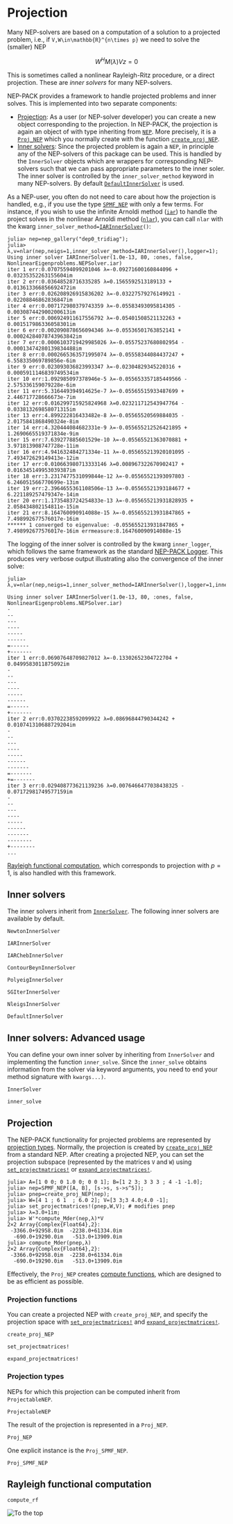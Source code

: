 # Projection

Many NEP-solvers are based on a computation of a solution
to a projected problem, i.e., if ``V,W\in\mathbb{R}^{n\times p}``
we need to solve the (smaller) NEP
```math
W^HM(λ)Vz=0
```
This is sometimes called a nonlinear Rayleigh-Ritz procedure,
or a direct projection. These are *inner solvers* for many NEP-solvers.


NEP-PACK provides a framework to handle projected problems
and inner solves. This is implemented
into two separate components:

* [Projection](#Projection-1): As a user (or NEP-solver developer) you can create a new object corresponding to the projection. In NEP-PACK, the projection is again an object of with type inheriting from [`NEP`](@ref). More precisely, it is a [`Proj_NEP`](@ref) which you normally create with the function [`create_proj_NEP`](@ref).
* [Inner solvers](@ref): Since the projected problem is again a `NEP`, in principle any of the NEP-solvers of this package can be used. This is handled by the `InnerSolver` objects which are wrappers for corresponding NEP-solvers such that we can pass appropriate parameters to the inner soler. The inner solver is controlled by the `inner_solver_method` keyword in many NEP-solvers. By default [`DefaultInnerSolver`](@ref) is used.



As a NEP-user, you often do not need to care about how the
projection is handled, e.g., if you use the type [`SPMF_NEP`](@ref)
with only a few terms. For instance,
if you wish to use the infinite Arnoldi method ([`iar`](@ref))
to handle the project solves in the nonlinear
Arnoldi method ([`nlar`](@ref)), you can call `nlar` with the kwarg `inner_solver_method=`[`IARInnerSolver`](@ref)`()`:

```julia-repl
julia> nep=nep_gallery("dep0_tridiag");
julia> λ,v=nlar(nep,neigs=1,inner_solver_method=IARInnerSolver(),logger=1);
Using inner solver IARInnerSolver(1.0e-13, 80, :ones, false, NonlinearEigenproblems.NEPSolver.iar)
iter 1 err:0.07075594099201046 λ=-0.09271600160844096 + 0.03235352263155604im
iter 2 err:0.03648528716335285 λ=0.1565592513189133 + 0.013613366856692472im
iter 3 err:0.026208926915836202 λ=-0.03227579276149921 - 0.02208846862836847im
iter 4 err:0.007172980379743359 λ=-0.05583493095814305 - 0.003087442900200613im
iter 5 err:0.006924911617556792 λ=-0.05401508521132263 + 0.001517986336058301im
iter 6 err:0.002090878656094346 λ=-0.05536501763852141 + 0.00024284078743963842im
iter 7 err:0.0006103719429985026 λ=-0.05575237680802954 - 0.00013474280139834488im
iter 8 err:0.0002665363571995074 λ=-0.05558344084437247 + 6.558335069789856e-6im
iter 9 err:0.023093036823993347 λ=-0.02304829345220316 + 0.0005911146839749534im
iter 10 err:1.092985097378946e-5 λ=-0.055653357185449566 - 2.575336159079228e-6im
iter 11 err:5.316449394914625e-7 λ=-0.05565515933487699 + 2.446717728666673e-7im
iter 12 err:0.016299715925824968 λ=0.023211712543947764 - 0.033813269858071315im
iter 13 err:4.899222816433482e-8 λ=-0.05565520569884035 - 2.0175841868490324e-8im
iter 14 err:4.320444084682331e-9 λ=-0.055655212526421895 + 1.2690665519371834e-9im
iter 15 err:7.639277885601529e-10 λ=-0.05565521363070881 + 3.971813908747728e-11im
iter 16 err:4.941632484271334e-11 λ=-0.055655213920101095 - 7.493472629149413e-12im
iter 17 err:0.010663980713333146 λ=0.008967322670902417 + 0.016345149953039387im
iter 18 err:3.2317477531099844e-12 λ=-0.05565521393097803 - 6.246051566770699e-13im
iter 19 err:2.3964655361108506e-13 λ=-0.05565521393184677 + 6.221189257479347e-14im
iter 20 err:1.1735483724254833e-13 λ=-0.055655213931828935 + 2.058434802154811e-15im
iter 21 err:8.164760090914088e-15 λ=-0.055655213931847865 + 7.498992677576017e-16im
****** 1 converged to eigenvalue: -0.055655213931847865 + 7.498992677576017e-16im errmeasure:8.164760090914088e-15
```

The logging of the inner solver is controlled by the kwarg `inner_logger`,
which follows the same framework as the standard [NEP-PACK Logger](logger.md).
This produces very verbose output illustrating
also the convergence of the inner solve:
```julia-repl
julia> λ,v=nlar(nep,neigs=1,inner_solver_method=IARInnerSolver(),logger=1,inner_logger=1);

Using inner solver IARInnerSolver(1.0e-13, 80, :ones, false, NonlinearEigenproblems.NEPSolver.iar)
-
--
---
----
-----
------
=------
+-------
iter 1 err:0.06907648709827012 λ=-0.13302652304722704 + 0.0499583011875092im
-
--
---
----
-----
------
=------
+-------
iter 2 err:0.03702238592099922 λ=0.08696844790344242 + 0.010741310688729204im
-
--
---
----
-----
------
-------
=-------
+=-------
iter 3 err:0.029408773621139236 λ=0.0076466477038438325 - 0.07172981749577159im
-
--
---
----
-----
------
-------
--------
+--------
...
```

[Rayleigh functional computation](@ref), which corresponds to projection
with $p=1$, is also handled with this framework.

## Inner solvers

The inner solvers inherit from [`InnerSolver`](@ref).
The following inner solvers are available by default.


```@docs
NewtonInnerSolver
```

```@docs
IARInnerSolver
```

```@docs
IARChebInnerSolver
```

```@docs
ContourBeynInnerSolver
```

```@docs
PolyeigInnerSolver
```

```@docs
SGIterInnerSolver
```

```@docs
NleigsInnerSolver
```

```@docs
DefaultInnerSolver
```


## Inner solvers: Advanced usage

You can define your own inner solver by
inheriting from `InnerSolver` and implementing
the function `inner_solve`. Since the `inner_solve`
obtains information from the solver via
keyword arguments, you need to end your
method signature with `kwargs...)`.

```@docs
InnerSolver
```

```@docs
inner_solve
```


## Projection

The NEP-PACK functionality for projected problems
are represented by [projection types](#Projection-types-1).
Normally, the projection is created by
[`create_proj_NEP`](@ref) from a standard NEP.
After creating a projected NEP, you can set
the projection subspace (represented by the
matrices `V` and `W`) using
[`set_projectmatrices!`](@ref) or
[`expand_projectmatrices!`](@ref).
```julia-repl
julia> A=[1 0 0; 0 1.0 0; 0 0 1]; B=[1 2 3; 3 3 3 ; 4 -1 -1.0];
julia> nep=SPMF_NEP([A, B], [s->s, s->s^5]);
julia> pnep=create_proj_NEP(nep);
julia> W=[4 1 ; 6 1  ; 6.0 2]; V=[3 3;3 4.0;4.0 -1];
julia> set_projectmatrices!(pnep,W,V); # modifies pnep
julia> λ=3.0+1im;
julia> W'*compute_Mder(nep,λ)*V
2×2 Array{Complex{Float64},2}:
 -3366.0+92958.0im  -2238.0+61334.0im
  -690.0+19290.0im   -513.0+13909.0im
julia> compute_Mder(pnep,λ)
2×2 Array{Complex{Float64},2}:
 -3366.0+92958.0im  -2238.0+61334.0im
  -690.0+19290.0im   -513.0+13909.0im
```
Effectively, the `Proj_NEP` creates [compute functions](compute_functions.md),
which are designed to be as efficient as possible.

### Projection functions

You can create a projected NEP with `create_proj_NEP`, and specify the
projection space with
[`set_projectmatrices!`](@ref) and [`expand_projectmatrices!`](@ref).

```@docs
create_proj_NEP
```

```@docs
set_projectmatrices!
```

```@docs
expand_projectmatrices!
```

### Projection types
NEPs for which this projection can be computed
inherit from `ProjectableNEP`.

```@docs
ProjectableNEP
```

The result of the projection is represented in a `Proj_NEP`.

```@docs
Proj_NEP
```

One explicit instance is the `Proj_SPMF_NEP`.

```@docs
Proj_SPMF_NEP
```




## Rayleigh functional computation


```@docs
compute_rf
```

![To the top](http://jarlebring.se/onepixel.png?NEPPACKDOC_INNERSOLVE)
